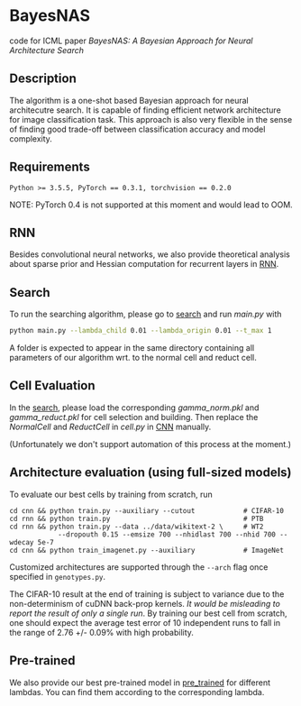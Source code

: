 # BayesNAS
code for ICML paper *BayesNAS: A Bayesian Approach for Neural Architecture Search*

## Description
The algorithm is a one-shot based Bayesian approach for neural architecutre search. It is capable of finding efficient network architecture for image classification task. This approach is also very flexible in the sense of finding good trade-off between classification accuracy and model complexity.

## Requirements
```
Python >= 3.5.5, PyTorch == 0.3.1, torchvision == 0.2.0
```
NOTE: PyTorch 0.4 is not supported at this moment and would lead to OOM.


## RNN
Besides convolutional neural networks, we also provide theoretical analysis about sparse prior and Hessian computation for recurrent layers in [RNN](./RNN.pdf).

## Search
To run the searching algorithm, please go to [search](./search) and run *main.py* with
```bash
python main.py --lambda_child 0.01 --lambda_origin 0.01 --t_max 1
```
A folder is expected to appear in the same directory containing all parameters of our algorithm wrt. to the normal cell and reduct cell.  

## Cell Evaluation
In the [search](./search), please load the corresponding *gamma_norm.pkl* and *gamma_reduct.pkl* for cell selection and building. Then replace the *NormalCell* and *ReductCell* in *cell.py* in [CNN](./CNN) manually.

(Unfortunately we don't support automation of this process at the moment.)

## Architecture evaluation (using full-sized models)
To evaluate our best cells by training from scratch, run
```
cd cnn && python train.py --auxiliary --cutout            # CIFAR-10
cd rnn && python train.py                                 # PTB
cd rnn && python train.py --data ../data/wikitext-2 \     # WT2
            --dropouth 0.15 --emsize 700 --nhidlast 700 --nhid 700 --wdecay 5e-7
cd cnn && python train_imagenet.py --auxiliary            # ImageNet
```
Customized architectures are supported through the `--arch` flag once specified in `genotypes.py`.

The CIFAR-10 result at the end of training is subject to variance due to the non-determinism of cuDNN back-prop kernels. _It would be misleading to report the result of only a single run_. By training our best cell from scratch, one should expect the average test error of 10 independent runs to fall in the range of 2.76 +/- 0.09% with high probability.



## Pre-trained
We also provide our best pre-trained model in [pre_trained](./CNN/pre_trained) for different lambdas. You can find them according to the corresponding lambda.

